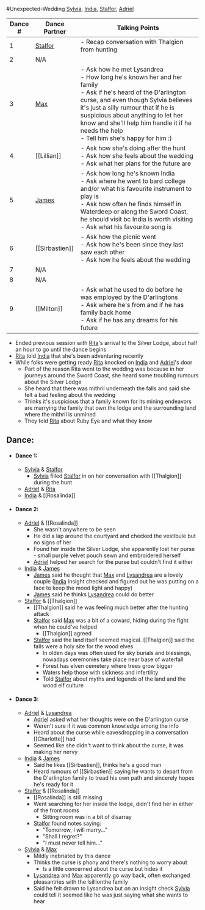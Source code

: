 #Unexpected-Wedding 
[Sylvia](PCs/Past/Sylvia.md), [India](PCs/Current/India.md), [Stalfor](PCs/Current/Stalfor.md), [Adriel](PCs/Current/Adriel.md)

|Dance #|Dance Partner|Talking Points|
|---|---|---|
|1|[Stalfor](PCs/Current/Stalfor.md)|- Recap conversation with Thalgion from hunting|
|2|N/A||
|3|[Max](NPCs/Deceased/Max.md)|- Ask how he met Lysandrea <br> - How long he's known her and her family <br> - Ask if he's heard of the D'arlington curse, and even though Sylvia believes it's just a silly rumour that if he is suspicious about anything to let her know and she'll help him handle it if he needs the help <br> - Tell him she's happy for him :)|
|4|[[Lillian]]|- Ask how she's doing after the hunt <br> - Ask how she feels about the wedding <br> - Ask what her plans for the future are|
|5|[James](NPCs/Living/James.md)|- Ask how long he's known India <br> - Ask where he went to bard college and/or what his favourite instrument to play is <br> - Ask how often he finds himself in Waterdeep or along the Sword Coast, he should visit bc India is worth visiting <br> - Ask what his favourite song is|
|6|[[Sirbastien]]|- Ask how the picnic went <br> - Ask how he's been since they last saw each other <br> - Ask how he feels about the wedding|
|7|N/A||
|8|N/A||
|9|[[Milton]]|- Ask what he used to do before he was employed by the D'arlingtons <br> - Ask where he's from and if he has family back home <br> - Ask if he has any dreams for his future|

- Ended previous session with [Rita](NPCs/Living/Rita.md)'s arrival to the Silver Lodge, about half an hour to go until the dance begins
- [Rita](NPCs/Living/Rita.md) told [India](PCs/Current/India.md) that she's been adventuring recently
- While folks were getting ready [Rita](NPCs/Living/Rita.md) knocked on [India](PCs/Current/India.md) and [Adriel](PCs/Current/Adriel.md)'s door
	- Part of the reason Rita went to the wedding was because in her journeys around the Sword Coast, she heard some troubling rumours about the Silver Lodge
	- She heard that there was mithril underneath the falls and said she felt a bad feeling about the wedding
	- Thinks it's suspicious that a family known for its mining endeavors are marrying the family that own the lodge and the surrounding land where the mithril is unmined
	- They told [Rita](NPCs/Living/Rita.md) about Ruby Eye and what they know

## Dance:
- #### Dance 1:
	- [Sylvia](PCs/Past/Sylvia.md) & [Stalfor](PCs/Current/Stalfor.md)
		- [Sylvia](PCs/Past/Sylvia.md) filled [Stalfor](PCs/Current/Stalfor.md) in on her conversation with [[Thalgion]] during the hunt
	- [Adriel](PCs/Current/Adriel.md) & [Rita](NPCs/Living/Rita.md)
	- [India](PCs/Current/India.md) & [[Rosalinda]]
- #### Dance 2:
	- [Adriel](PCs/Current/Adriel.md) & [[Rosalinda]]
		- She wasn't anywhere to be seen
		- He did a lap around the courtyard and checked the vestibule but no signs of her
		- Found her inside the Silver Lodge, she apparently lost her purse - small purple velvet pouch sewn and embroidered herself
		- [Adriel](PCs/Current/Adriel.md) helped her search for the purse but couldn't find it either
	- [India](PCs/Current/India.md) & [James](NPCs/Living/James.md)
		- [James](NPCs/Living/James.md) said he thought that [Max](NPCs/Deceased/Max.md) and [Lysandrea](NPCs/Living/Lysandrea.md) are a lovely couple ([India](PCs/Current/India.md) insight checked and figured out he was putting on a face to keep the mood light and happy)
		- [James](NPCs/Living/James.md) said he thinks [Lysandrea](NPCs/Living/Lysandrea.md) could do better
	- [Stalfor](PCs/Current/Stalfor.md) & [[Thalgion]]
		- [[Thalgion]] said he was feeling much better after the hunting attack
		- [Stalfor](PCs/Current/Stalfor.md) said [Max](NPCs/Deceased/Max.md) was a bit of a coward, hiding during the fight when he could've helped 
			- [[Thalgion]] agreed
		- [Stalfor](PCs/Current/Stalfor.md) said the land itself seemed magical. [[Thalgion]] said the falls were a holy site for the wood elves
			- In olden days was often used for sky burials and blessings, nowadays ceremonies take place near base of waterfall
			- Forest has elven cemetery where trees grow bigger
			- Waters help those with sickness and infertility
			- Told [Stalfor](PCs/Current/Stalfor.md) about myths and legends of the land and the wood elf culture
- #### Dance 3:
	- [Adriel](PCs/Current/Adriel.md) & [Lysandrea](NPCs/Living/Lysandrea.md)
		- [Adriel](PCs/Current/Adriel.md) asked what her thoughts were on the D'arlington curse
		- Weren't sure if it was common knowledge among the info
		- Heard about the curse while eavesdropping in a conversation [[Charlotte]] had
		- Seemed like she didn't want to think about the curse, it was making her nervy
	- [India](PCs/Current/India.md) & [James](NPCs/Living/James.md)
		- Said he likes [[Sirbastien]], thinks he's a good man
		- Heard rumours of [[Sirbastien]] saying he wants to depart from the D'arlington family to tread his own path and sincerely hopes he's ready for it
	- [Stalfor](PCs/Current/Stalfor.md) & [[Rosalinda]]
		- [[Rosalinda]] is still missing
		- Went searching for her inside the lodge, didn't find her in either of the front rooms
			- Sitting room was in a bit of disarray
		- [Stalfor](PCs/Current/Stalfor.md) found notes saying:
			- "Tomorrow, I will marry..."
			- "Shall I regret?"
			- "I must never tell him..."
	- [Sylvia](PCs/Past/Sylvia.md) & [Max](NPCs/Deceased/Max.md)
		- Mildly inebriated by this dance
		- Thinks the curse is phony and there's nothing to worry about
			- Is a little concerned about the curse but hides it
		- [Lysandrea](NPCs/Living/Lysandrea.md) and [Max](NPCs/Deceased/Max.md) apparently go way back, often exchanged pleasantries with the Isillionthe family
		- Said he felt drawn to Lysandrea but on an insight check [Sylvia](PCs/Past/Sylvia.md) could tell it seemed like he was just saying what she wants to hear